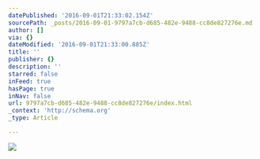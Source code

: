 ```yaml
---
datePublished: '2016-09-01T21:33:02.154Z'
sourcePath: _posts/2016-09-01-9797a7cb-d685-482e-9488-cc8de827276e.md
author: []
via: {}
dateModified: '2016-09-01T21:33:00.885Z'
title: ''
publisher: {}
description: ''
starred: false
inFeed: true
hasPage: true
inNav: false
url: 9797a7cb-d685-482e-9488-cc8de827276e/index.html
_context: 'http://schema.org'
_type: Article

---
```

![](https://the-grid-user-content.s3-us-west-2.amazonaws.com/a7955b48-9056-4a54-86cb-25d5dd108f31.jpg)